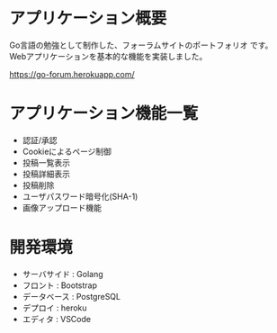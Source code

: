 # アプリケーション概要
  Go言語の勉強として制作した、フォーラムサイトのポートフォリオ です。  
  Webアプリケーションを基本的な機能を実装しました。  
  
  https://go-forum.herokuapp.com/

# アプリケーション機能一覧
- 認証/承認
- Cookieによるページ制御
- 投稿一覧表示
- 投稿詳細表示
- 投稿削除
- ユーザパスワード暗号化(SHA-1)
- 画像アップロード機能

# 開発環境
- サーバサイド  : Golang
- フロント      : Bootstrap
- データベース  : PostgreSQL
- デプロイ      : heroku
- エディタ      : VSCode